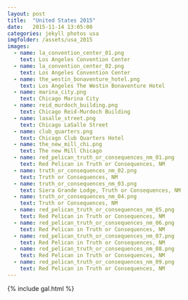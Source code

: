 ```yaml
---
layout: post
title:  "United States 2015"
date:   2015-11-14 13:05:00
categories: jekyll photos usa
imgfolder: /assets/usa_2015
images:
  - name: la_convention_center_01.png
    text: Los Angeles Convention Center
  - name: la_convention_center_02.png
    text: Los Angeles Convention Center
  - name: the_westin_bonaventure_hotel.png
    text: Los Angeles The Westin Bonaventure Hotel
  - name: marina_city.png
    text: Chicago Marina City
  - name: reid_murdoch_building.png
    text: Chicago Reid-Murdoch Building
  - name: lasalle_street.png
    text: Chicago LaSalle Street
  - name: club_quarters.png
    text: Chicago Club Quarters Hotel
  - name: the_new_mill_chi.png
    text: The new Mill Chicago 
  - name: red_pelican_truth_or_consequences_nm_01.png
    text: Red Pelican in Truth or Consequences, NM
  - name: truth_or_consequences_nm_02.png
    text: Truth or Consequences, NM
  - name: truth_or_consequences_nm_03.png
    text: Siera Grande Lodge, Truth or Consequences, NM
  - name: truth_or_consequences_nm_04.png
    text: Truth or Consequences, NM
  - name: red_pelican_truth_or_consequences_nm_05.png
    text: Red Pelican in Truth or Consequences, NM
  - name: red_pelican_truth_or_consequences_nm_06.png
    text: Red Pelican in Truth or Consequences, NM
  - name: red_pelican_truth_or_consequences_nm_07.png
    text: Red Pelican in Truth or Consequences, NM
  - name: red_pelican_truth_or_consequences_nm_08.png
    text: Red Pelican in Truth or Consequences, NM
  - name: red_pelican_truth_or_consequences_nm_09.png
    text: Red Pelican in Truth or Consequences, NM
---
```


{% include gal.html %}
